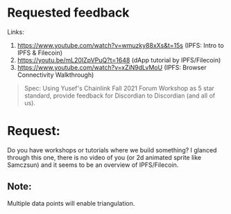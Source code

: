 # Requested feedback

Links:

1. https://www.youtube.com/watch?v=wmuzky88xXs&t=15s (IPFS: Intro to IPFS & Filecoin)
2. https://youtu.be/mL20IZpVPuQ?t=1648 (dApp tutorial by IPFS/Filecoin)
3. https://www.youtube.com/watch?v=xZiN9dLvMoU (IPFS: Browser Connectivity Walkthrough)

> Spec: Using Yusef's Chainlink Fall 2021 Forum Workshop as 5 star standard, provide feedback for Discordian to Discordian (and all of us).

# Request:

Do you have workshops or tutorials where we build something? I glanced through this one, there is no video of you (or 2d animated sprite like Samczsun) and it seems to be an overview of IPFS/Filecoin.

## Note:

Multiple data points will enable triangulation.

